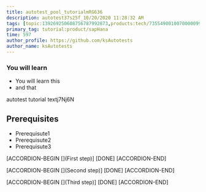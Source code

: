 ```yaml
---
title: autotest_pool_tutorialmRG636
description: autotest37s25f_10/20/2020 11:28:32 AM
tags: [topic:139269250608756787992873,products:tech/73554900100700000996,tutorial:experience/advanced]
primary_tag: tutorial:product/sapHana
time: 597
author_profile: https://github.com/ksAutotests
author_name: ksAutotests
---
```

### You will learn
- You will learn this
- and that

autotest tutorial textj7Nj6N

## Prerequisites
- Prerequisute1
- Prerequisute2
- Prerequisute3

[ACCORDION-BEGIN [](First step)]
[DONE]
[ACCORDION-END]

[ACCORDION-BEGIN [](Second step)]
[DONE]
[ACCORDION-END]

[ACCORDION-BEGIN [](Third step)]
[DONE]
[ACCORDION-END]

